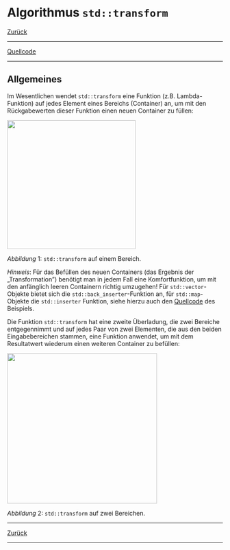 ﻿# Algorithmus `std::transform`

[Zurück](../../Readme.md)

---

[Quellcode](Transform.cpp)

---

## Allgemeines

Im Wesentlichen wendet `std::transform` eine Funktion (z.B. Lambda-Funktion) auf jedes Element eines Bereichs (Container) an,
um mit den Rückgabewerten dieser Funktion einen neuen Container zu füllen:

<img src="cpp_snippet_transform_01.svg" width="300">

*Abbildung* 1: `std::transform` auf einem Bereich.

*Hinweis*: Für das Befüllen des neuen Containers (das Ergebnis der &bdquo;Transformation&rdquo;)
benötigt man in jedem Fall eine Komfortfunktion, um mit den anfänglich leeren Containern 
richtig umzugehen! Für `std::vector`-Objekte bietet sich die `std::back_inserter`-Funktion an,
für `std::map`-Objekte die `std::inserter` Funktion,
siehe hierzu auch den [Quellcode](Transform.cpp) des Beispiels.

Die Funktion `std::transform` hat eine zweite Überladung, die zwei Bereiche entgegennimmt und
auf jedes Paar von zwei Elementen, die aus den beiden Eingabebereichen stammen, eine Funktion anwendet,
um mit dem Resultatwert wiederum einen weiteren Container zu befüllen:

<img src="cpp_snippet_transform_02.svg" width="350">

*Abbildung* 2: `std::transform` auf zwei Bereichen.

---

[Zurück](../../Readme.md)

---
